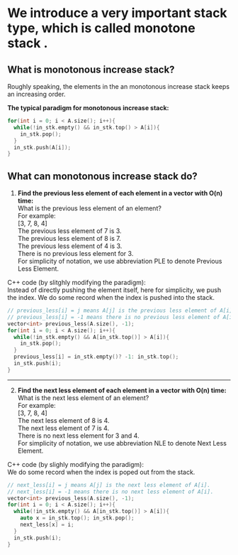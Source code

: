 # We introduce a very important stack type, which is called monotone stack .

## What is monotonous increase stack?
Roughly speaking, the elements in the an monotonous increase stack keeps an increasing order.

**The typical paradigm for monotonous increase stack:**
``` c++
for(int i = 0; i < A.size(); i++){
  while(!in_stk.empty() && in_stk.top() > A[i]){
    in_stk.pop();
  }
  in_stk.push(A[i]);
}
```

## What can monotonous increase stack do?
1. **Find the previous less element of each element in a vector with O(n) time:**<br>
What is the previous less element of an element?<br>
For example:<br>
[3, 7, 8, 4]<br>
The previous less element of 7 is 3.<br>
The previous less element of 8 is 7.<br>
The previous less element of 4 is 3.<br>
There is no previous less element for 3.<br>
For simplicity of notation, we use abbreviation PLE to denote Previous Less Element.<br>

C++ code (by slitghly modifying the paradigm):<br>
Instead of directly pushing the element itself, here for simplicity, we push the index. We do some record when the index is pushed into the stack.
``` c++
// previous_less[i] = j means A[j] is the previous less element of A[i].
// previous_less[i] = -1 means there is no previous less element of A[i].
vector<int> previous_less(A.size(), -1);
for(int i = 0; i < A.size(); i++){
  while(!in_stk.empty() && A[in_stk.top()] > A[i]){
    in_stk.pop();
  }
  previous_less[i] = in_stk.empty()? -1: in_stk.top();
  in_stk.push(i);
}
```
---

2. **Find the next less element of each element in a vector with O(n) time:**<br>
What is the next less element of an element?<br>
For example:<br>
[3, 7, 8, 4]<br>
The next less element of 8 is 4.<br>
The next less element of 7 is 4.<br>
There is no next less element for 3 and 4.<br>
For simplicity of notation, we use abbreviation NLE to denote Next Less Element.

C++ code (by slighly modifying the paradigm):<br>
We do some record when the index is poped out from the stack.

``` c++
// next_less[i] = j means A[j] is the next less element of A[i].
// next_less[i] = -1 means there is no next less element of A[i].
vector<int> previous_less(A.size(), -1);
for(int i = 0; i < A.size(); i++){
  while(!in_stk.empty() && A[in_stk.top()] > A[i]){
    auto x = in_stk.top(); in_stk.pop();
    next_less[x] = i;
  }
  in_stk.push(i);
}
```